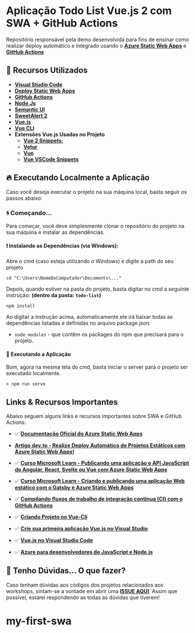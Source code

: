 # Aplicação Todo List Vue.js 2 com SWA + GitHub Actions



Repositório responsável pela demo desenvolvida para fins de ensinar como realizar deploy automático e integrado usando o **[Azure Static Web Apps](https://docs.microsoft.com/azure/static-web-apps/?WT.mc_id=vuechatapp_swa-github-gllemos)** e **[GitHub Actions](https://help.github.com/pt/actions)**

## 🚀 Recursos Utilizados

* **[Visual Studio Code](https://code.visualstudio.com/?WT.mc_id=vuechatapp_swa-github-gllemos)**
* **[Deploy Static Web Apps](https://docs.microsoft.com/azure/static-web-apps/?WT.mc_id=vuechatapp_swa-github-gllemos)**
* **[GitHub Actions](https://help.github.com/pt/actions)**
* **[Node.Js](https://nodejs.org/en/)**
* **[Semantic UI](https://semantic-ui.com/)**
* **[SweetAlert 2](https://sweetalert2.github.io/)**
* **[Vue.js](https://vuejs.org/)**
* **[Vue CLI](https://cli.vuejs.org/)**
* **Extensões Vue.js Usadas no Projeto**
    - **[Vue 2 Snippets:](https://marketplace.visualstudio.com/items?itemName=hollowtree.vue-snippets&WT.mc_id=vuechatapp_swa-github-gllemos)**
    - **[Vetur](https://marketplace.visualstudio.com/items?itemName=octref.vetur&WT.mc_id=vuechatapp_swa-github-gllemos)**
    - **[Vue](https://marketplace.visualstudio.com/items?itemName=liuji-jim.vue&WT.mc_id=vuechatapp_swa-github-gllemos)**
    - **[Vue VSCode Snippets](https://marketplace.visualstudio.com/items?itemName=sdras.vue-vscode-snippets&WT.mc_id=vuechatapp_swa-github-gllemos)**

## 🔥 Executando Localmente a Aplicação 

Caso você deseja executar o projeto na sua máquina local, basta seguir os passos abaixo:

### 🌀 Começando... 

Para começar, você deve simplesmente clonar o repositório do projeto na sua máquina e instalar as dependências.

#### ❗️ Instalando as Dependências (via Windows): 

Abre o cmd (caso esteja utilizando o Windows) e digite a path do seu projeto

```
cd "C:\Users\NomeDoComputador\Documents\..."
```

Depois, quando estiver na pasta do projeto, basta digitar no cmd a seguinte instrução: **(dentro da pasta: `todo-list`)**

```
npm install
```

Ao digitar a instrução acima, automaticamente ele irá baixar todas as dependências listadas e definidas no arquivo package.json:

* `node_modules` - que contêm os packages do npm que precisará para o projeto.

#### 💨 Executando a Aplicação 

Bom, agora na mesma tela do cmd, basta iniciar o server para o projeto ser executado localmente.

```
> npm run serve
```

## Links & Recursos Importantes

Abaixo seguem alguns links e recursos importantes sobre SWA e GitHub Actions:

- ✅ **[Documentação Oficial do Azure Static Web Apps
](https://docs.microsoft.com/pt-br/azure/static-web-apps/?WT.mc_id=vuechatapp_swa-github-gllemos)**

- **[Artigo dev.to - Realize Deploy Automático de Projetos Estáticos com Azure Static Web Apps!](https://dev.to/azure/realize-deploy-automatico-de-projetos-estaticos-com-azure-static-web-apps-2nfj)**

- ✅ **[Curso Microsoft Learn - Publicando uma aplicação e API JavaScript do Angular, React, Svelte ou Vue com Azure Static Web Apps](https://docs.microsoft.com/learn/modules/publish-app-service-static-web-app-api?WT.mc_id=vuechatapp_swa-github-gllemos)**

- ✅ **[Curso Microsoft Learn - Criando e publicando uma aplicação Web estático com o Gatsby e Azure 
Static Web Apps](https://docs.microsoft.com/learn/modules/create-deploy-static-webapp-gatsby-app-service?WT.mc_id=vuechatapp_swa-github-gllemos)**

- ✅ **[Compilando fluxos de trabalho de integração contínua (CI) com o GitHub Actions](https://docs.microsoft.com/learn/modules/github-actions-ci/?WT.mc_id=funfunctionsday-youtube-gllemos&WT.mc_id=vuechatapp_swa-github-gllemos)**

- ✅ **[Criando Projeto no Vue-Cli](https://cli.vuejs.org/guide/creating-a-project.html#using-the-gui)** 
- ✅ **[Crie sua primeira aplicação Vue.js no Visual Studio](https://docs.microsoft.com/visualstudio/javascript/quickstart-vuejs-with-nodejs?view=vs-2019&WT.mc_id=aprendendofrontend-github-gllemos)** 
- ✅ **[Vue.js no Visual Studio Code](https://code.visualstudio.com/docs/nodejs/vuejs-tutorial?WT.mc_id=aprendendofrontend-github-gllemos)** 

- ✅ **[Azure para desenvolvedores de JavaScript e Node.js](https://docs.microsoft.com/javascript/azure/?view=azure-node-latest&WT.mc_id=aprendendofrontend-github-gllemos)** 

## 🚩 Tenho Dúvidas... O que fazer? 

Caso tenham dúvidas aos códigos dos projetos relacionados aos workshops, sintam-se a vontade em abrir uma **[ISSUE AQUI](https://github.com/glaucia86/vue-chat-swa/issues)**. Assim que possível, estarei respondendo as todas as dúvidas que tiverem!
# my-first-swa
